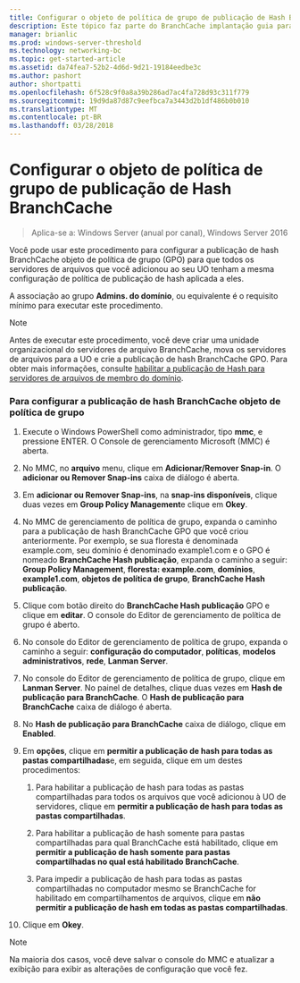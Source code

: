 ```yaml
---
title: Configurar o objeto de política de grupo de publicação de Hash BranchCache
description: Este tópico faz parte do BranchCache implantação guia para Windows Server 2016, que demonstra como implantar BranchCache nos modos de cache hospedado e distribuídos para otimizar o uso de largura de banda WAN em filiais
manager: brianlic
ms.prod: windows-server-threshold
ms.technology: networking-bc
ms.topic: get-started-article
ms.assetid: da74fea7-52b2-4d6d-9d21-19184eedbe3c
ms.author: pashort
author: shortpatti
ms.openlocfilehash: 6f528c9f0a8a39b286ad7ac4fa728d93c311f779
ms.sourcegitcommit: 19d9da87d87c9eefbca7a3443d2b1df486b0b010
ms.translationtype: MT
ms.contentlocale: pt-BR
ms.lasthandoff: 03/28/2018
---
```

# <a name="configure-the-branchcache-hash-publication-group-policy-object"></a>Configurar o objeto de política de grupo de publicação de Hash BranchCache

>Aplica-se a: Windows Server (anual por canal), Windows Server 2016

Você pode usar este procedimento para configurar a publicação de hash BranchCache objeto de política de grupo (GPO) para que todos os servidores de arquivos que você adicionou ao seu UO tenham a mesma configuração de política de publicação de hash aplicada a eles.  
  
A associação ao grupo **Admins. do domínio**, ou equivalente é o requisito mínimo para executar este procedimento.  
  
> [!NOTE]  
> Antes de executar este procedimento, você deve criar uma unidade organizacional do servidores de arquivo BranchCache, mova os servidores de arquivos para a UO e crie a publicação de hash BranchCache GPO. Para obter mais informações, consulte [habilitar a publicação de Hash para servidores de arquivos de membro do domínio](../../branchcache/deploy/Enable-Hash-Publication-for-Domain-Member-File-Servers.md).  
  
### <a name="to-configure-the-branchcache-hash-publication-group-policy-object"></a>Para configurar a publicação de hash BranchCache objeto de política de grupo  
  
1.  Execute o Windows PowerShell como administrador, tipo **mmc**, e pressione ENTER. O Console de gerenciamento Microsoft (MMC) é aberta.  
  
2.  No MMC, no **arquivo** menu, clique em **Adicionar/Remover Snap-in**. O **adicionar ou Remover Snap-ins** caixa de diálogo é aberta.  
  
3.  Em **adicionar ou Remover Snap-ins**, na **snap-ins disponíveis**, clique duas vezes em **Group Policy Management**e clique em **Okey**.  
  
4.  No MMC de gerenciamento de política de grupo, expanda o caminho para a publicação de hash BranchCache GPO que você criou anteriormente. Por exemplo, se sua floresta é denominada example.com, seu domínio é denominado example1.com e o GPO é nomeado **BranchCache Hash publicação**, expanda o caminho a seguir: **Group Policy Management**, **floresta: example.com**, **domínios**, **example1.com**, **objetos de política de grupo**, **BranchCache Hash publicação**.  
  
5.  Clique com botão direito do **BranchCache Hash publicação** GPO e clique em **editar**. O console do Editor de gerenciamento de política de grupo é aberto.  
  
6.  No console do Editor de gerenciamento de política de grupo, expanda o caminho a seguir: **configuração do computador**, **políticas**, **modelos administrativos**, **rede**, **Lanman Server**.  
  
7.  No console do Editor de gerenciamento de política de grupo, clique em **Lanman Server**. No painel de detalhes, clique duas vezes em **Hash de publicação para BranchCache**. O **Hash de publicação para BranchCache** caixa de diálogo é aberta.  
  
8.  No **Hash de publicação para BranchCache** caixa de diálogo, clique em **Enabled**.  
  
9. Em **opções**, clique em **permitir a publicação de hash para todas as pastas compartilhadas**e, em seguida, clique em um destes procedimentos:  
  
    1.  Para habilitar a publicação de hash para todas as pastas compartilhadas para todos os arquivos que você adicionou à UO de servidores, clique em **permitir a publicação de hash para todas as pastas compartilhadas**.  
  
    2.  Para habilitar a publicação de hash somente para pastas compartilhadas para qual BranchCache está habilitado, clique em **permitir a publicação de hash somente para pastas compartilhadas no qual está habilitado BranchCache**.  
  
    3.  Para impedir a publicação de hash para todas as pastas compartilhadas no computador mesmo se BranchCache for habilitado em compartilhamentos de arquivos, clique em **não permitir a publicação de hash em todas as pastas compartilhadas**.  
  
10. Clique em **Okey**.  
  
> [!NOTE]  
> Na maioria dos casos, você deve salvar o console do MMC e atualizar a exibição para exibir as alterações de configuração que você fez.  
  


